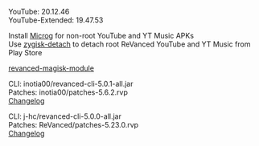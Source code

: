 YouTube: 20.12.46  
YouTube-Extended: 19.47.53  

Install [Microg](https://github.com/ReVanced/GmsCore/releases) for non-root YouTube and YT Music APKs  
Use [zygisk-detach](https://github.com/j-hc/zygisk-detach) to detach root ReVanced YouTube and YT Music from Play Store  

[revanced-magisk-module](https://github.com/j-hc/revanced-magisk-module)
  
CLI: inotia00/revanced-cli-5.0.1-all.jar  
Patches: inotia00/patches-5.6.2.rvp  
[Changelog](https://github.com/inotia00/revanced-patches/releases/tag/v5.6.2)

CLI: j-hc/revanced-cli-5.0.0-all.jar  
Patches: ReVanced/patches-5.23.0.rvp  
[Changelog](https://github.com/ReVanced/revanced-patches/releases/tag/v5.23.0)  
